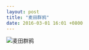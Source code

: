 ```yaml
---
layout: post
title: "麦田群鸦"
date: 2016-03-01 16:01 +0800
---
```

![麦田群鸦](https://raw.githubusercontent.com/qiuhaidong/qiuhaidong.github.com/source/source/images/wheat_field_with_crows.png)
